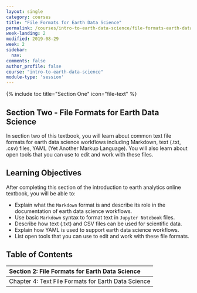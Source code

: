 ```yaml
---
layout: single
category: courses
title: "File Formats for Earth Data Science"
permalink: /courses/intro-to-earth-data-science/file-formats-earth-data-science/
week-landing: 2
modified: 2019-08-29
week: 2
sidebar:
  nav:
comments: false
author_profile: false
course: "intro-to-earth-data-science"
module-type: 'session'
---
```


{% include toc title="Section One" icon="file-text" %}

<div class="notice--info" markdown="1">

## <i class="fa fa-ship" aria-hidden="true"></i> Section Two - File Formats for Earth Data Science

In section two of this textbook, you will learn about common text file formats for earth data science workflows including Markdown, text (.txt, .csv) files, YAML (Yet Another Markup Language). You will also learn about open tools that you can use to edit and work with these files.


## <i class="fa fa-graduation-cap" aria-hidden="true"></i> Learning Objectives

After completing this section of the introduction to earth analytics online textbook, you will be able to:

* Explain what the `Markdown` format is and describe its role in the documentation of earth data science workflows.
* Use basic `Markdown` syntax to format text in `Jupyter Notebook` files.
* Describe how text (.txt) and CSV files can be used for scientific data.
* Explain how YAML is used to support earth data science workflows.
* List open tools that you can use to edit and work with these file formats.

</div>


## <i class="fa fa-calendar-check-o" aria-hidden="true"></i> Table of Contents

| Section 2: File Formats for Earth Data Science |
|:----------------------------------------------------------|
| Chapter 4: Text File Formats for Earth Data Science            | 

